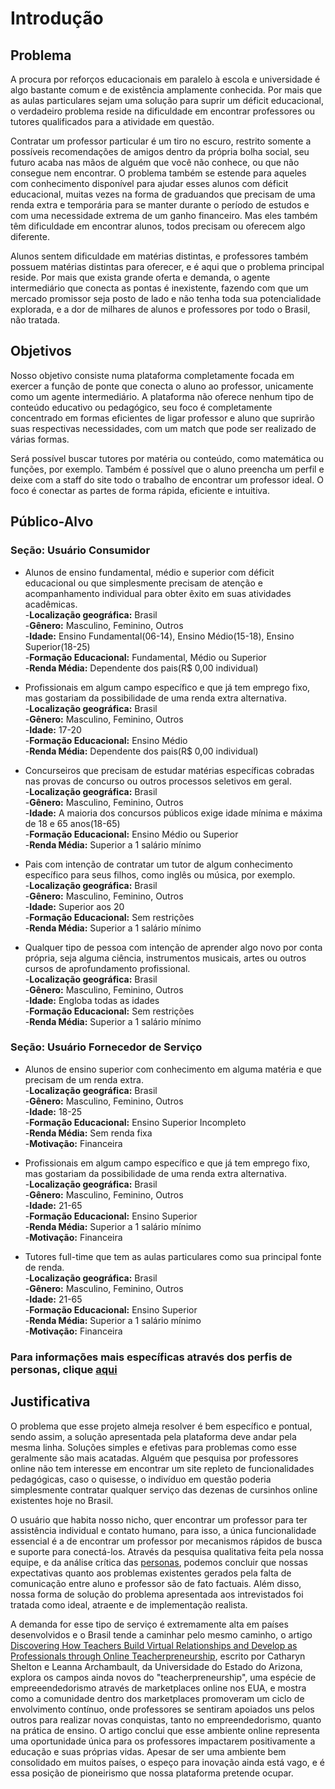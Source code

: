 # Introdução

## Problema
A procura por reforços educacionais em paralelo à escola e universidade é algo bastante comum e de existência amplamente conhecida. Por mais que as aulas particulares sejam uma solução para suprir um déficit educacional, o verdadeiro problema reside na dificuldade em encontrar professores ou tutores qualificados para a atividade em questão. 

Contratar um professor particular é um tiro no escuro, restrito somente a possíveis recomendações de amigos dentro da própria bolha social, seu futuro acaba nas mãos de alguém que você não conhece, ou que não consegue nem encontrar. O problema também se estende para aqueles com conhecimento disponível para ajudar esses alunos com déficit educacional, muitas vezes  na forma de graduandos que precisam de uma renda extra e temporária para se manter durante o período de estudos e com uma necessidade extrema de um ganho financeiro. Mas eles também têm dificuldade em encontrar alunos, todos precisam ou oferecem algo diferente. 

Alunos sentem dificuldade em matérias distintas, e professores também possuem matérias distintas para oferecer, e é aqui que o problema principal reside. Por mais que exista grande oferta e demanda, o agente intermediário que conecta as pontas é inexistente, fazendo com que um mercado promissor seja posto de lado e não tenha toda sua potencialidade explorada, e a dor de milhares de alunos e professores por todo o Brasil, não tratada.


## Objetivos 

Nosso objetivo consiste numa plataforma completamente focada em exercer a função de ponte que conecta o aluno ao professor, unicamente como um agente intermediário.
A plataforma não oferece nenhum tipo de conteúdo educativo ou pedagógico, seu foco é completamente concentrado em formas eficientes de ligar professor e aluno que suprirão suas respectivas necessidades, com um match que pode ser realizado de várias formas.

Será possível buscar tutores por matéria ou conteúdo, como matemática ou funções, por exemplo. Também é possível que o aluno preencha um perfil e deixe com a staff do site todo o trabalho de encontrar um professor ideal. O foco é conectar as partes de forma rápida, eficiente e intuitiva.


## Público-Alvo
### **Seção: Usuário Consumidor**
 * Alunos de ensino fundamental, médio e superior com déficit educacional ou que simplesmente  precisam de atenção e acompanhamento individual para obter êxito em suas atividades acadêmicas.\
  -**Localização geográfica:** Brasil\
  -**Gênero:** Masculino, Feminino, Outros\
  -**Idade:** Ensino Fundamental(06-14), Ensino Médio(15-18), Ensino Superior(18-25)\
  -**Formação Educacional:** Fundamental, Médio ou Superior\
  -**Renda Média:** Dependente dos pais(R$ 0,00 individual)
  
 * Profissionais em algum campo específico e que já tem emprego fixo, mas gostariam da possibilidade de uma renda extra alternativa.\
  -**Localização geográfica:** Brasil\
  -**Gênero:** Masculino, Feminino, Outros\
  -**Idade:** 17-20\
  -**Formação Educacional:** Ensino Médio \
  -**Renda Média:** Dependente dos pais(R$ 0,00 individual)
  
 * Concurseiros que precisam de estudar matérias específicas cobradas nas provas de concurso ou outros processos seletivos em geral.\
  -**Localização geográfica:** Brasil\
  -**Gênero:** Masculino, Feminino, Outros\
  -**Idade:**  A maioria dos concursos públicos exige idade mínima e máxima de 18 e 65 anos(18-65)\
  -**Formação Educacional:** Ensino Médio ou Superior\
  -**Renda Média:**  Superior a 1 salário mínimo
  
 * Pais com intenção de contratar um tutor de algum conhecimento específico para seus filhos, como inglês ou música, por exemplo.\
  -**Localização geográfica:** Brasil\
  -**Gênero:** Masculino, Feminino, Outros\
  -**Idade:** Superior aos 20\
  -**Formação Educacional:** Sem restrições\
  -**Renda Média:**  Superior a 1 salário mínimo
  
 * Qualquer tipo de pessoa com intenção de aprender algo novo por conta própria, seja alguma ciência, instrumentos musicais, artes ou outros cursos de aprofundamento profissional.\
  -**Localização geográfica:** Brasil\
  -**Gênero:** Masculino, Feminino, Outros\
  -**Idade:** Engloba todas as idades\
  -**Formação Educacional:** Sem restrições\
  -**Renda Média:** Superior a 1 salário mínimo
  
### **Seção: Usuário Fornecedor de Serviço**
 * Alunos de ensino superior com conhecimento em alguma matéria e que precisam de um renda extra.\
  -**Localização geográfica:** Brasil\
  -**Gênero:** Masculino, Feminino, Outros\
  -**Idade:** 18-25\
  -**Formação Educacional:** Ensino Superior Incompleto\
  -**Renda Média:** Sem renda fixa\
  -**Motivação:** Financeira
  
 * Profissionais em algum campo específico e que já tem emprego fixo, mas gostariam da possibilidade de uma renda extra alternativa.\
  -**Localização geográfica:** Brasil\
  -**Gênero:** Masculino, Feminino, Outros\
  -**Idade:** 21-65\
  -**Formação Educacional:** Ensino Superior\
  -**Renda Média:** Superior a 1 salário mínimo\
  -**Motivação:** Financeira
  
 * Tutores full-time que tem as aulas particulares como sua principal fonte de renda.\
  -**Localização geográfica:** Brasil\
  -**Gênero:** Masculino, Feminino, Outros\
  -**Idade:** 21-65\
  -**Formação Educacional:** Ensino Superior\
  -**Renda Média:** Superior a 1 salário mínimo\
  -**Motivação:** Financeira

### Para informações mais específicas através dos perfis de personas, clique [aqui](https://github.com/ICEI-PUC-Minas-PPLCC-TI/tiaw-ppl-cc-m-20212-aulas-particulares-2/blob/master/Documentacao/01-DesignThinking/03-PersonasMapaEmpatia.md)

## Justificativa

O problema que esse projeto almeja resolver é bem específico e pontual, sendo assim, a solução apresentada pela plataforma deve andar pela mesma linha. Soluções simples e efetivas para problemas como esse geralmente são mais acatadas. Alguém que pesquisa por professores online não tem interesse em encontrar um site repleto de funcionalidades pedagógicas, caso o quisesse, o indivíduo em questão poderia simplesmente contratar qualquer serviço das dezenas de cursinhos online existentes hoje no Brasil.

O usuário que habita nosso nicho, quer encontrar um professor para ter assistência individual e contato humano, para isso, a única funcionalidade essencial é a de encontrar um professor por mecanismos rápidos de busca e suporte para conectá-los. Através da pesquisa qualitativa feita pela nossa equipe, e da análise crítica das [personas](https://github.com/ICEI-PUC-Minas-PPLCC-TI/tiaw-ppl-cc-m-20212-aulas-particulares-2/blob/master/Documentacao/01-DesignThinking/03-PersonasMapaEmpatia.md), podemos concluir que nossas expectativas quanto aos problemas existentes gerados pela falta de comunicação entre aluno e professor são de fato factuais. Além disso, nossa forma de solução do problema apresentada aos intrevistados foi tratada como ideal, atraente e de implementação realista.

A demanda for esse tipo de serviço é extremamente alta em países desenvolvidos e o Brasil tende a caminhar pelo mesmo caminho, o artigo [Discovering How Teachers Build Virtual Relationships and Develop as Professionals through Online Teacherpreneurship](https://www.learntechlib.org/p/178250/), escrito por Catharyn Shelton e Leanna Archambault, da Universidade do Estado do Arizona, explora os campos ainda novos do "teacherpreneurship", uma espécie de empreeendedorismo através de marketplaces online nos EUA, e mostra como a comunidade dentro dos marketplaces promoveram um ciclo de envolvimento contínuo, onde professores se sentiram  apoiados uns pelos outros para realizar novas conquistas, tanto no empreendedorismo, quanto na prática de ensino. O artigo conclui que esse ambiente online representa uma oportunidade única para os professores impactarem positivamente a educação e suas próprias vidas. Apesar de ser uma ambiente bem consolidado em muitos países, o espeço para inovação ainda está vago, e é essa posição de pioneirismo que nossa plataforma pretende ocupar.

